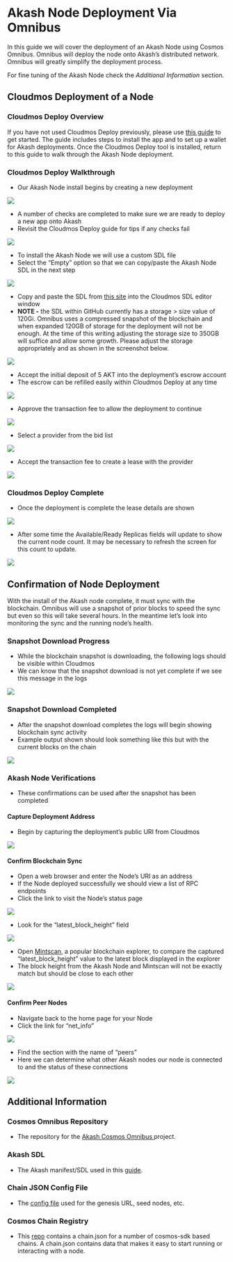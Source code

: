 # Akash Node Deployment Via Omnibus

In this guide we will cover the deployment of an Akash Node using Cosmos Omnibus. Omnibus will deploy the node onto Akash’s distributed network. Omnibus will greatly simplify the deployment process.

For fine tuning of the Akash Node check the _Additional Information_ section.

## Cloudmos Deployment of a Node

### Cloudmos Deploy Overview

If you have not used Cloudmos Deploy previously, please use [this guide](https://docs.akash.network/guides/deploy) to get started. The guide includes steps to install the app and to set up a wallet for Akash deployments. Once the Cloudmos Deploy tool is installed, return to this guide to walk through the Akash Node deployment.

### Cloudmos Deploy Walkthrough

* Our Akash Node install begins by creating a new deployment

![](<../.gitbook/assets/deploymentsHomeScreen (1).png>)

* A number of checks are completed to make sure we are ready to deploy a new app onto Akash
* Revisit the Cloudmos Deploy guide for tips if any checks fail

![](../.gitbook/assets/akashlyticsBaseVerify.png)

* To install the Akash Node we will use a custom SDL file
* Select the “Empty” option so that we can copy/paste the Akash Node SDL in the next step

![](../.gitbook/assets/manifestSelectInitial.png)

* Copy and paste the SDL from [this site](https://github.com/ovrclk/cosmos-omnibus/blob/master/akash/deploy.yml) into the Cloudmos SDL editor window
* **NOTE -** the SDL within GitHub currently has a storage > size value of 120Gi. Omnibus uses a compressed snapshot of the blockchain and when expanded 120GB of storage for the deployment will not be enough. At the time of this writing adjusting the storage size to 350GB will suffice and allow some growth. Please adjust the storage appropriately and as shown in the screenshot below.

![](../.gitbook/assets/sdlWithStorageAdjustment.png)

* Accept the initial deposit of 5 AKT into the deployment’s escrow account
* The escrow can be refilled easily within Cloudmos Deploy at any time

![](<../.gitbook/assets/acceptDeposit (1) (1) (1) (1) (1) (1) (1) (3).png>)

* Approve the transaction fee to allow the deployment to continue

![](<../.gitbook/assets/transactionFeeDeployAccept (1).png>)

* Select a provider from the bid list

![](<../.gitbook/assets/bidSelect (1).png>)

* Accept the transaction fee to create a lease with the provider

![](<../.gitbook/assets/bidTransactionFee (1).png>)

### Cloudmos Deploy Complete

* Once the deployment is complete the lease details are shown

![](<../.gitbook/assets/deploymentComplete (1) (1) (1) (1) (1) (1) (2).png>)

* After some time the Available/Ready Replicas fields will update to show the current node count. It may be necessary to refresh the screen for this count to update.

![](<../.gitbook/assets/deploymentCounts (1).png>)

## Confirmation of Node Deployment

With the install of the Akash node complete, it must sync with the blockchain. Omnibus will use a snapshot of prior blocks to speed the sync but even so this will take several hours. In the meantime let’s look into monitoring the sync and the running node’s health.

### Snapshot Download Progress

* While the blockchain snapshot is downloading, the following logs should be visible within Cloudmos
* We can know that the snapshot download is not yet complete if we see this message in the logs

![](<../.gitbook/assets/snapshotDownloading (1).png>)

### Snapshot Download Completed

* After the snapshot download completes the logs will begin showing blockchain sync activity
* Example output shown should look something like this but with the current blocks on the chain

![](<../.gitbook/assets/snapshotDownloadComplete (1).png>)

### Akash Node Verifications

* These confirmations can be used after the snapshot has been completed

#### Capture Deployment Address

* Begin by capturing the deployment’s public URI from Cloudmos

![](<../.gitbook/assets/nodeUIR (1).png>)

#### Confirm Blockchain Sync

* Open a web browser and enter the Node’s URI as an address
* If the Node deployed successfully we should view a list of RPC endpoints
* Click the link to visit the Node’s status page

![](<../.gitbook/assets/rpcStatusLink (1) (1) (1) (1) (1) (1) (2).png>)

* Look for the “latest\_block\_height” field

![](../.gitbook/assets/rpcStatusVerification.png)

* Open [Mintscan](https://www.mintscan.io/akash), a popular blockchain explorer, to compare the captured “latest\_block\_height” value to the latest block displayed in the explorer
* The block height from the Akash Node and Mintscan will not be exactly match but should be close to each other

![](<../.gitbook/assets/mintscanBlockHeight (1).png>)

#### Confirm Peer Nodes

* Navigate back to the home page for your Node
* Click the link for “net\_info”

![](<../.gitbook/assets/rpcNetInfoLink (1).png>)

* Find the section with the name of “peers”
* Here we can determine what other Akash nodes our node is connected to and the status of these connections

![](../.gitbook/assets/rpcNetInfoData.png)

## Additional Information

### Cosmos Omnibus Repository

* The repository for the [Akash Cosmos Omnibus ](https://github.com/ovrclk/cosmos-omnibus)project.

### Akash SDL

* The Akash manifest/SDL used in this [guide](https://github.com/ovrclk/cosmos-omnibus/blob/master/akash/deploy.yml).

### Chain JSON Config File

* The [config file](https://raw.githubusercontent.com/ovrclk/net/master/mainnet/meta.json) used for the genesis URL, seed nodes, etc.

### Cosmos Chain Registry

* This [repo](https://github.com/cosmos/chain-registry) contains a chain.json for a number of cosmos-sdk based chains. A chain.json contains data that makes it easy to start running or interacting with a node.
